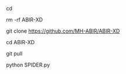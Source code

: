 cd

rm -rf ABIR-XD

git clone https://github.com/MH-ABIR/ABIR-XD

cd ABIR-XD

git pull

python SPIDER.py
